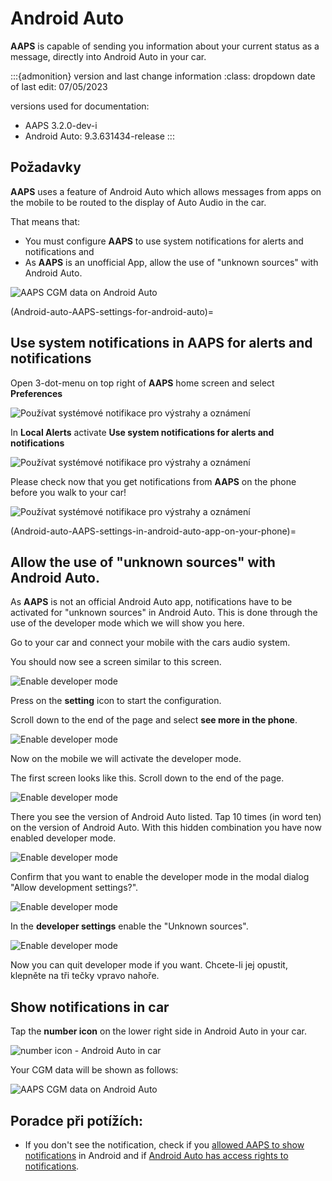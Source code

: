 # Android Auto

**AAPS** is capable of sending you information about your current status as a message, directly into Android Auto in your car.

:::{admonition} version and last change information :class: dropdown date of last edit: 07/05/2023

versions used for documentation:

* AAPS 3.2.0-dev-i
* Android Auto: 9.3.631434-release :::

## Požadavky

**AAPS** uses a feature of Android Auto which allows messages from apps on the mobile to be routed to the display of Auto Audio in the car.

That means that:

* You must configure **AAPS** to use system notifications for alerts and notifications and
* As **AAPS** is an unofficial App, allow the use of "unknown sources" with Android Auto.

![AAPS CGM data on Android Auto](../images/android_auto_01.png)

(Android-auto-AAPS-settings-for-android-auto)=

## Use system notifications in AAPS for alerts and notifications

Open 3-dot-menu on top right of **AAPS** home screen and select **Preferences**

![Používat systémové notifikace pro výstrahy a oznámení](../images/android_auto_02.png)

In **Local Alerts** activate **Use system notifications for alerts and notifications**

![Používat systémové notifikace pro výstrahy a oznámení](../images/android_auto_03.png)

Please check now that you get notifications from **AAPS** on the phone before you walk to your car!

![Používat systémové notifikace pro výstrahy a oznámení](../images/android_auto_04.png)

(Android-auto-AAPS-settings-in-android-auto-app-on-your-phone)=

## Allow the use of "unknown sources" with Android Auto.

As **AAPS** is not an official Android Auto app, notifications have to be activated for "unknown sources" in Android Auto. This is done through the use of the developer mode which we will show you here.

Go to your car and connect your mobile with the cars audio system.

You should now see a screen similar to this screen.

![Enable developer mode](../images/android_auto_05.png)

Press on the **setting** icon to start the configuration.

Scroll down to the end of the page and select **see more in the phone**.

![Enable developer mode](../images/android_auto_06.png)

Now on the mobile we will activate the developer mode.

The first screen looks like this. Scroll down to the end of the page.

![Enable developer mode](../images/android_auto_07.png)

There you see the version of Android Auto listed. Tap 10 times (in word ten) on the version of Android Auto. With this hidden combination you have now enabled developer mode.

![Enable developer mode](../images/android_auto_08.png)

Confirm that you want to enable the developer mode in the modal dialog "Allow development settings?".

![Enable developer mode](../images/android_auto_09.png)

In the **developer settings** enable the "Unknown sources".

![Enable developer mode](../images/android_auto_10.png)

Now you can quit developer mode if you want. Chcete-li jej opustit, klepněte na tři tečky vpravo nahoře.

## Show notifications in car

Tap the **number icon** on the lower right side in Android Auto in your car.

![number icon - Android Auto in car](../images/android_auto_11.png)

Your CGM data will be shown as follows:

![AAPS CGM data on Android Auto](../images/android_auto_01.png)

## Poradce při potížích:

* If you don't see the notification, check if you [allowed AAPS to show notifications](Android-auto-AAPS-settings-for-android-auto) in Android and if [Android Auto has access rights to notifications](Android-auto-AAPS-settings-in-android-auto-app-on-your-phone).